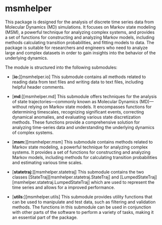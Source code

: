 # msmhelper

This package is designed for the analysis of discrete time series data from Molecular Dynamics (MD) simulations. It focuses on Markov state modeling (MSM), a powerful technique for analyzing complex systems, and provides a set of functions for constructing and analyzing Markov models, including methods calculating transition probabilities, and fitting models to data. The package is suitable for researchers and engineers who need to analyze large and complex datasets in order to gain insights into the behavior of the underlying dynamics.

The module is structured into the following submodules:

- [**io:**][msmhelper.io] This submodule contains all methods related to reading data from text files and writing data to text files, including helpful header comments.

- [**md:**][msmhelper.md] This submodule offers techniques for the analysis of state trajectories&mdash;commonly known as Molecular Dynamics (MD)&mdash;without relying on Markov state models. It encompasses functions for determining timescales, recognizing significant events, correcting dynamical anomalies, and evaluating various state discretization methods.  These functions provide a comprehensive solution for analyzing time-series data and understanding the underlying dynamics of complex systems.

- [**msm:**][msmhelper.msm] This submodule contains methods related to Markov state modeling, a powerful technique for analyzing complex systems. It provides a set of functions for constructing and analyzing Markov models, including methods for calculating transition probabilities and estimating various time scales.

- [**statetraj:**][msmhelper.statetraj] This submodule contains the two classes [StateTraj][msmhelper.statetraj.StateTraj] and [LumpedStateTraj][msmhelper.statetraj.LumpedStateTraj] which are used to represent the time series and allows for a improved performance.

- [**utils:**][msmhelper.utils] This submodule provides utility functions that can be used to manipulate and test data, such as filtering and validation methods. The functions in this submodule can be used in conjunction with other parts of the software to perform a variety of tasks, making it an essential part of the package.
